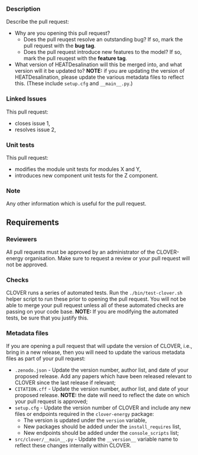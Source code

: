### Description
Describe the pull request:
* Why are you opening this pull request?
  * Does the pull reuqest resolve an outstanding bug? If so, mark the pull request with the **bug tag**.
  * Does the pull request introduce new features to the model? If so, mark the pull reuqest with the **feature tag**.
* What version of HEATDesalination will this be merged into, and what version will it be updated to? **NOTE:** if you are updating the version of HEATDesalination, please update the various metadata files to reflect this. (These include `setup.cfg` and `__main__.py`.)

### Linked Issues
This pull request:
* closes issue 1,
* resolves issue 2,

### Unit tests
This pull request:
* modifies the module unit tests for modules X and Y,
* introduces new component unit tests for the Z component.

### Note
Any other information which is useful for the pull request.

## Requirements
### Reviewers
All pull requests must be approved by an administrator of the CLOVER-energy organisation. Make sure to request a review or your pull request will not be approved.

### Checks
CLOVER runs a series of automated tests. Run the `./bin/test-clover.sh` helper script to run these prior to opening the pull request. You will not be able to merge your pull request unless all of these automated checks are passing on your code base.
**NOTE:** If you are modifying the automated tests, be sure that you justify this.

### Metadata files
If you are opening a pull request that will update the version of CLOVER, i.e., bring in a new release, then you will need to update the various metadata files as part of your pull request:
* `.zenodo.json` - Update the version number, author list, and date of your proposed release. Add any papers which have been released relevant to CLOVER since the last release if relevant;
* `CITATION.cff` - Update the version number, author list, and date of your proposed release. **NOTE:** the date will need to reflect the date on which your pull request is approved;
* `setup.cfg` - Update the version number of CLOVER and include any new files or endpoints required in the `clover-energy` package:
  * The version is updated under the `version` variable,
  * New packages should be added under the `install_requires` list,
  * New endpoints should be added under the `console_scripts` list;
* `src/clover/__main__.py` - Update the `__version__` variable name to reflect these changes internally within CLOVER.

